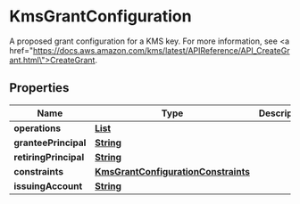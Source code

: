 

# KmsGrantConfiguration

A proposed grant configuration for a KMS key. For more information, see <a href=\"https://docs.aws.amazon.com/kms/latest/APIReference/API_CreateGrant.html\">CreateGrant</a>.

## Properties

| Name | Type | Description | Notes |
|------------ | ------------- | ------------- | -------------|
|**operations** | [**List**](List.md) |  |  |
|**granteePrincipal** | [**String**](String.md) |  |  |
|**retiringPrincipal** | [**String**](String.md) |  |  [optional] |
|**constraints** | [**KmsGrantConfigurationConstraints**](KmsGrantConfigurationConstraints.md) |  |  [optional] |
|**issuingAccount** | [**String**](String.md) |  |  |



